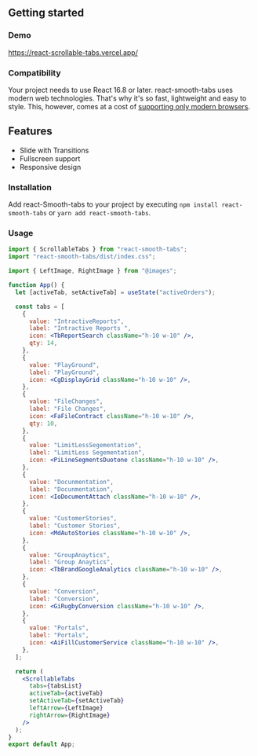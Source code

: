 ﻿## Getting started

### Demo

https://react-scrollable-tabs.vercel.app/

### Compatibility

Your project needs to use React 16.8 or later. react-smooth-tabs uses modern web technologies. That's why it's so fast, lightweight and easy to style. This, however, comes at a cost of [supporting only modern browsers](https://caniuse.com/#feat=internationalization).

## Features

- Slide with Transitions
- Fullscreen support
- Responsive design

### Installation

Add react-Smooth-tabs to your project by executing `npm install react-smooth-tabs` or `yarn add react-smooth-tabs`.

### Usage

```jsx
import { ScrollableTabs } from "react-smooth-tabs";
import "react-smooth-tabs/dist/index.css";
```

```jsx
import { LeftImage, RightImage } from "@images";

function App() {
  let [activeTab, setActiveTab] = useState("activeOrders");

  const tabs = [
    {
      value: "IntractiveReports",
      label: "Intractive Reports ",
      icon: <TbReportSearch className="h-10 w-10" />,
      qty: 14,
    },
    {
      value: "PlayGround",
      label: "PlayGround",
      icon: <CgDisplayGrid className="h-10 w-10" />,
    },
    {
      value: "FileChanges",
      label: "File Changes",
      icon: <FaFileContract className="h-10 w-10" />,
      qty: 10,
    },
    {
      value: "LimitLessSegementation",
      label: "LimitLess Segementation",
      icon: <PiLineSegmentsDuotone className="h-10 w-10" />,
    },
    {
      value: "Docunmentation",
      label: "Docunmentation",
      icon: <IoDocumentAttach className="h-10 w-10" />,
    },
    {
      value: "CustomerStories",
      label: "Customer Stories",
      icon: <MdAutoStories className="h-10 w-10" />,
    },
    {
      value: "GroupAnaytics",
      label: "Group Anaytics",
      icon: <TbBrandGoogleAnalytics className="h-10 w-10" />,
    },
    {
      value: "Conversion",
      label: "Conversion",
      icon: <GiRugbyConversion className="h-10 w-10" />,
    },
    {
      value: "Portals",
      label: "Portals",
      icon: <AiFillCustomerService className="h-10 w-10" />,
    },
  ];

  return (
    <ScrollableTabs
      tabs={tabsList}
      activeTab={activeTab}
      setActiveTab={setActiveTab}
      leftArrow={LeftImage}
      rightArrow={RightImage}
    />
  );
}
export default App;
```
